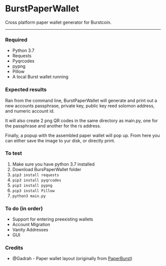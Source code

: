 # BurstPaperWallet
Cross platform paper wallet generator for Burstcoin.

---

### Required
* Python 3.7
* Requests
* Pyqrcodes
* pypng
* Pillow
* A local Burst wallet running

### Expected results
Ran from the command line, BurstPaperWallet will generate and print out a new accounts passphrase, private key, public key
reed solomon address, and numeric account id.

It will also create 2 png QR codes in the same directory as main.py, one for the passphrase and another for the rs address.

Finally, a popup with the assembled paper wallet will pop up. From here you can either save the image to yur disk, or directly print.

### To test
1. Make sure you have python 3.7 installed
2. Download BursPaperWallet folder
3. `pip3 install requests`
4. `pip3 install pyqrcodes`
5. `pip3 install pypng`
6. `pip3 install Pillow`
7. `python3 main.py`

### To do (in order)
* Support for entering preexisting wallets
* Account Migration
* Vanity Addresses
* GUI

### Credits

* @Gadrah - Paper wallet layout (originally from [PaperBurst](https://github.com/umbrellacorp03/PaperBurst))
